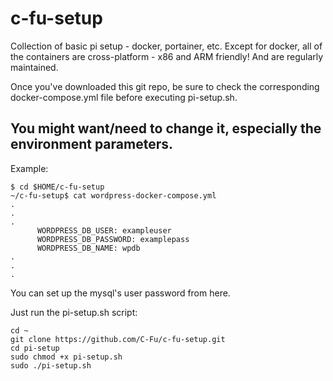 # c-fu-setup
Collection of basic pi setup - docker, portainer, etc.
Except for docker, all of the containers are cross-platform - x86 and ARM friendly! And are regularly maintained.

Once you've downloaded this git repo, be sure to check the corresponding docker-compose.yml file before executing pi-setup.sh. 
## You might want/need to change it, especially the environment parameters. 
Example:


```
$ cd $HOME/c-fu-setup
~/c-fu-setup$ cat wordpress-docker-compose.yml
.
.
.
      WORDPRESS_DB_USER: exampleuser
      WORDPRESS_DB_PASSWORD: examplepass
      WORDPRESS_DB_NAME: wpdb
.
.
.
```

You can set up the mysql's user password from here.


Just run the pi-setup.sh script:

```
cd ~
git clone https://github.com/C-Fu/c-fu-setup.git
cd pi-setup
sudo chmod +x pi-setup.sh
sudo ./pi-setup.sh
```
